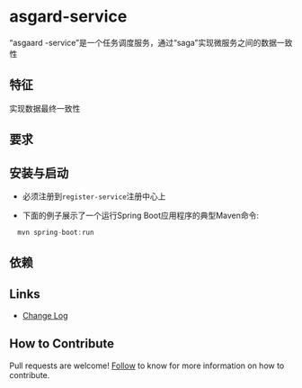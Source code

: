 # asgard-service
“asgaard -service”是一个任务调度服务，通过“saga”实现微服务之间的数据一致性
## 特征
实现数据最终一致性

## 要求


## 安装与启动
 
  * 必须注册到`register-service`注册中心上
  
  * 下面的例子展示了一个运行Spring Boot应用程序的典型Maven命令:

  ```java
    mvn spring-boot:run
  ```

## 依赖

## Links

* [Change Log](./CHANGELOG.zh-CN.md)

## How to Contribute

Pull requests are welcome! [Follow](https://github.com/choerodon/choerodon/blob/master/CONTRIBUTING.md) to know for more information on how to contribute.
